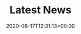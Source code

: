 ---
title: "Latest News"
date: 2020-08-17T12:31:13+00:00
draft: false
description: "This is meta description"
bgImage: "images/bg/section-bg5.jpg"
---